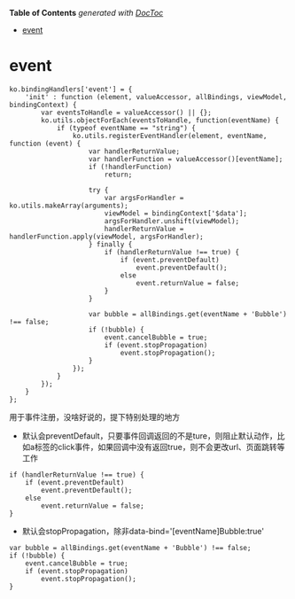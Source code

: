 <!-- START doctoc generated TOC please keep comment here to allow auto update -->
<!-- DON'T EDIT THIS SECTION, INSTEAD RE-RUN doctoc TO UPDATE -->
**Table of Contents**  *generated with [DocToc](https://github.com/thlorenz/doctoc)*

- [event](#event)

<!-- END doctoc generated TOC please keep comment here to allow auto update -->

# event
```
ko.bindingHandlers['event'] = {
    'init' : function (element, valueAccessor, allBindings, viewModel, bindingContext) {
        var eventsToHandle = valueAccessor() || {};
        ko.utils.objectForEach(eventsToHandle, function(eventName) {
            if (typeof eventName == "string") {
                ko.utils.registerEventHandler(element, eventName, function (event) {
                    var handlerReturnValue;
                    var handlerFunction = valueAccessor()[eventName];
                    if (!handlerFunction)
                        return;

                    try { 
                        var argsForHandler = ko.utils.makeArray(arguments);
                        viewModel = bindingContext['$data'];
                        argsForHandler.unshift(viewModel);
                        handlerReturnValue = handlerFunction.apply(viewModel, argsForHandler);
                    } finally {
                        if (handlerReturnValue !== true) {
                            if (event.preventDefault)
                                event.preventDefault();
                            else
                                event.returnValue = false;
                        }
                    }

                    var bubble = allBindings.get(eventName + 'Bubble') !== false;
                    if (!bubble) {
                        event.cancelBubble = true;
                        if (event.stopPropagation)
                            event.stopPropagation();
                    }
                });
            }
        });
    }
};
```

用于事件注册，没啥好说的，提下特别处理的地方

- 默认会preventDefault，只要事件回调返回的不是ture，则阻止默认动作，比如a标签的click事件，如果回调中没有返回true，则不会更改url、页面跳转等工作
``` 
if (handlerReturnValue !== true) { 
    if (event.preventDefault)
        event.preventDefault();
    else
        event.returnValue = false;
}
```

- 默认会stopPropagation，除非data-bind='[eventName]Bubble:true'
``` 
var bubble = allBindings.get(eventName + 'Bubble') !== false;
if (!bubble) {
    event.cancelBubble = true;
    if (event.stopPropagation)
        event.stopPropagation();
}
```
